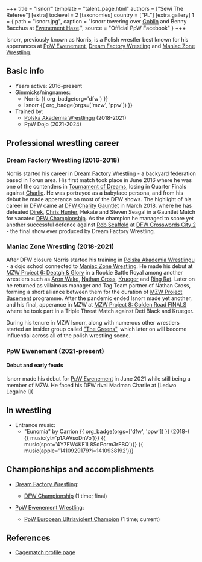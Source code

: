 +++
title = "Isnorr"
template = "talent_page.html"
authors = ["Sewi The Referee"]
[extra]
toclevel = 2
[taxonomies]
country = ["PL"]
[extra.gallery]
1 = { path = "isnorr.jpg", caption = "Isnorr towering over [Goblin](@/w/goblin.md) and Benny Bacchus at [Ewenement Haze](@/e/ppw/2024-04-20-ppw-ewenement-haze.md).", source = "Official PpW Facebook" }
+++

Isnorr, previously known as Norris, is a Polish wrestler best known for his apperances at [PpW Ewenement](@/o/ppw.md), [Dream Factory Wrestling](@/o/dfw.md) and [Maniac Zone Wrestling](@/w/mzw.md).

## Basic info

* Years active: 2016-present
* Gimmicks/ningnames:
  - Norris {{ org_badge(org='dfw') }}
  - Isnorr {{ org_badge(orgs=['mzw', 'ppw']) }}
* Trained by:
  - [Polska Akademia Wrestlingu](@/o/paw.md) (2018-2021)
  - PpW Dojo (2021-2024)

## Professional wrestling career

### Dream Factory Wrestling (2016-2018)

Norris started his career in [Dream Factory Wrestling](@/o/dfw.md) - a backyard federation based in Toruń area. His first match took place in June 2016 where he was one of the contenders in [Tournament of Dreams](@/e/dfw/2016-06-11-dfw-tournament-of-dreams-1.md), losing in Quarter Finals against [Charlie](@/w/madman-charlie.md). He was portrayed as a babyface persona, and from his debut he made apperance on most of the DFW shows. The highlight of his career in DFW came at [DFW Charity Gauntlet](@/e/dfw/2018-03-08-dfw-charity-gauntlet-match.md) in March 2018, where he has defeated [Direk](@/w/direk.md), [Chris Hunter](@/w/chris-hunter.md), Hekate and Steven Seagal in a Gauntlet Match for vacated [DFW Championship](@/c/dfw-championship.md). As the champion he managed to score yet another successful defence against [Rob Scaffold](@/w/rob-scaffold.md) at [DFW Crosswords City 2](@/e/dfw/2018-06-09-dfw-crosswords-city-2.md) - the final show ever produced by Dream Factory Wrestling. 

### Maniac Zone Wrestling (2018-2021)

After DFW closure Norris started his training in [Polska Akademia Wrestlingu](@/o/paw.md) - a dojo school connected to [Maniac Zone Wrestling](@/o/mzw.md). He made his debut at [MZW Project 6: Deatgh & Glory](@/e/mzw/2019-08-24-mzw-project-6-death-and-glory.md) in a Rookie Battle Royal among another wrestlers such as [Aron Wake](@/w/aron-wake.md), [Nathan Cross](@/w/gabriel-queen.md), [Krueger](@/w/olgierd.md) and [Ring Rat](@/w/sedzia-seweryn.md). Later on he returned as villainous manager and Tag Team partner of Nathan Cross, forming a short alliance between them for the duration of [MZW Project Basement](@/e/mzw/2021-03-18-mzw-project-basement-1.md) programme. After the pandemic ended Isnorr made yet another, and his final, apperance in MZW at [MZW Project 8: Golden Road FINALS](@/e/mzw/2021-08-14-mzw-project-8-golden-road-finals.md) where he took part in a Triple Threat Match against Deti Black and Krueger. 

During his tenure in MZW Isnorr, along with numerous other wrestlers started an insider group called ["The Greens"](@/a/the-greens.md), which later on will become influential across all of the polish wrestling scene. 

### PpW Ewenement (2021-present)

#### Debut and early feuds

Isnorr made his debut for [PpW Ewenement](@/o/ppw.md) in June 2021 while still being a member of MZW. He faced his DFW rival Madman Charlie at [Ledwo Legalne I](

## In wrestling

* Entrance music:
  - "Eunomia" by Carrion
 {{ org_badge(orgs=['dfw', 'ppw']) }} (2018-) <br>
 {{ music(yt='p1AAVsoDnVo')}}
 {{ music(spot='4Y7FW4KF1L8SdPorm3rFBQ')}}
 {{ music(apple='1410929179?i=1410938192')}}

## Championships and accomplishments

* [Dream Factory Wrestling](@/o/dfw.md):
  - [DFW Championship](@/c/dfw-championship.md) (1 time; final)

* [PpW Ewenement Wrestling](@/o/ppw.md):
  - [PpW European Ultriaviolent Champion](@/c/ppw-european-ultraviolent-championship.md) (1 time; current)

## References

* [Cagematch profile page](https://www.cagematch.net/?id=2&nr=24690)
